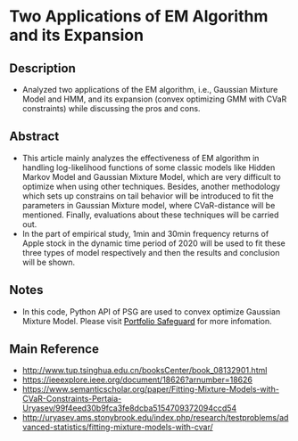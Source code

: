# Two Applications of EM Algorithm and its Expansion

## Description
* Analyzed two applications of the EM algorithm, i.e., Gaussian Mixture Model and HMM, and its expansion (convex optimizing GMM with CVaR constraints) while discussing the pros and cons.

## Abstract
* This article mainly analyzes the effectiveness of EM algorithm in handling log-likelihood functions of some classic models like Hidden Markov Model and Gaussian Mixture Model, which are very difficult to optimize when using other techniques. Besides, another methodology which sets up constrains on tail behavior will be introduced to fit the parameters in Gaussian Mixture model, where CVaR-distance will be mentioned. Finally, evaluations about these techniques will be carried out.
* In the part of empirical study, 1min and 30min frequency returns of Apple stock in the dynamic time period of 2020 will be used to fit these three types of model respectively and then the results and conclusion will be shown.

## Notes
* In this code, Python API of PSG are used to convex optimize Gaussian Mixture Model. Please visit <a style='color: black;' href='http://aorda.com/index.php/portfolio-safeguard/' target='_blank'>Portfolio Safeguard</a> for more infomation. 

## Main Reference
* <a style='color: black;' href='http://www.tup.tsinghua.edu.cn/booksCenter/book_08132901.html' target='_blank'>http://www.tup.tsinghua.edu.cn/booksCenter/book_08132901.html</a>
* <a style='color: black;' href='https://ieeexplore.ieee.org/document/18626?arnumber=18626' target='_blank'>https://ieeexplore.ieee.org/document/18626?arnumber=18626</a>
* <a style='color: black;' href='https://www.semanticscholar.org/paper/Fitting-Mixture-Models-with-CVaR-Constraints-Pertaia-Uryasev/99f4eed30b9fca3fe8dcba5154709372094ccd54' target='_blank'>https://www.semanticscholar.org/paper/Fitting-Mixture-Models-with-CVaR-Constraints-Pertaia-Uryasev/99f4eed30b9fca3fe8dcba5154709372094ccd54</a>
* <a style='color: black;' href='http://uryasev.ams.stonybrook.edu/index.php/research/testproblems/advanced-statistics/fitting-mixture-models-with-cvar/' target='_blank'>http://uryasev.ams.stonybrook.edu/index.php/research/testproblems/advanced-statistics/fitting-mixture-models-with-cvar/</a>
